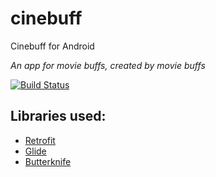 # cinebuff
Cinebuff for Android

_An app for movie buffs, created by movie buffs_

[![Build Status](https://travis-ci.com/ericcarboni/cinebuff.svg?token=61Ym8kNCNCjeXiMsgThk&branch=dev)](https://travis-ci.com/ericcarboni/cinebuff)

## Libraries used:
* [Retrofit](https://square.github.io/retrofit/)
* [Glide](https://github.com/bumptech/glide)
* [Butterknife](http://jakewharton.github.io/butterknife/)